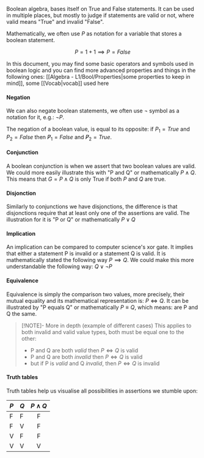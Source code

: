 Boolean algebra, bases itself on True and False statements. It can be used in multiple places, but mostly to judge if statements are valid or not, where valid means "True" and invalid "False".

Mathematically, we often use $P$ as notation for a variable that stores a boolean statement.

$$P =  1+1 \implies P = False$$

In this document, you may find some basic operators and symbols used in boolean logic and you can find more advanced properties and things in the following ones: [[Algebra - L1/Bool/Properties|some properties to keep in mind]], some [[Vocab|vocab]] used here

#### Negation
We can also negate boolean statements, we often use $\lnot$ symbol as a notation for it, e.g.: $\lnot P$. 

The negation of a boolean value, is equal to its opposite: if $P_1 = True$ and $P_2 = False$ then $\not P_1 = False$ and $\not P_2 = True$.

#### Conjunction
A boolean conjunction is when we assert that two boolean values are valid. We could more easily illustrate this with "P and Q" or mathematically $P \land Q$.
This means that $G = P \land Q$ is only True if both $P$ and $Q$ are true.

#### Disjonction
Similarly to conjunctions we have disjonctions, the difference is that disjonctions require that at least only one of the assertions are valid. The illustration for it is "P or Q" or mathematically $P \lor Q$

#### Implication
An implication can be compared to computer science's xor gate. It implies that either a statement P is invalid or a statement Q is valid. It is mathematically stated the following way $P \implies Q$. We could make this more understandable the following way: $Q \lor \lnot P$

#### Equivalence
Equivalence is simply the comparison two values, more precisely, their mutual equality and its mathematical representation is: $P \iff Q$. It can be illustrated by "P equals Q" or mathematically $P \equiv Q$, which means: are P and Q the same.

> [!NOTE]- More in depth (example of different cases)
> This applies to both invalid and valid value types, both must be equal one to the other: 
> - P and Q are both _valid_ then $P \iff Q$ is valid
> - P and Q are both _invalid_ then $P \iff Q$ is valid
> - but if P is _valid_ and Q _invalid_, then $P \iff Q$ is invalid

#### Truth tables
Truth tables help us visualise all possibilities in assertions we stumble upon:

|$P$|$Q$|$P \land Q$|
|--|--|:-----:|
|F|F|F|
|F|V|F|
|V|F|F|
|V|V|V|
